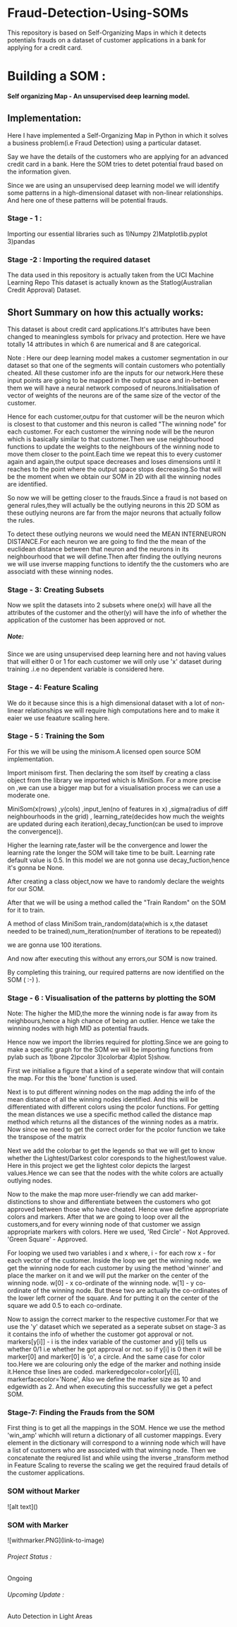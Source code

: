 # Fraud-Detection-Using-SOMs
This repository is based on Self-Organizing Maps in which it detects potentials frauds on a dataset of customer applications in a bank for applying for a credit card.



<h1>Building a SOM :</h1>

<h4>Self organizing Map - An unsupervised deep learning model.</h4>

<h2>Implementation:</h2>

Here I have implemented a Self-Organizing Map in Python in which it solves a business problem(i.e Fraud Detection) using a particular dataset.

Say we have the details of the customers who are applying for an advanced credit card in a bank.
Here the SOM tries to detet potential fraud based on the information given.

Since we are using an unsupervised deep learning model we will identify some patterns in a high-dimensional dataset with non-linear relationships.
And here one of these patterns will be potential frauds.

<h3>Stage - 1 :</h3>
Importing our essential libraries such as
1)Numpy
2)Matplotlib.pyplot
3)pandas

<h3>Stage -2 : Importing the required dataset</h3>

The data used in this repository is actually taken from the UCI Machine Learning Repo
This dataset is actually known as the Statlog(Australian Credit Approval) Dataset.



<h2>Short Summary on how this actually works:</h2>
	This dataset is about credit card applications.It's attributes have been changed to meaningless symbols for privacy and protection.
Here we have totally 14 attributes in which 6 are numerical and 8 are categorical.

Note : Here our deep learning model makes a customer segmentation in our dataset so that one of the segments will contain customers who potentially cheated.
All these customer info are the inputs for our network.Here these input points are going to be mapped in the output space and in-between them we will have
a neural network composed of neurons.Initialisation of vector of weights of the neurons are of the same size of the vector of the customer.

Hence for each customer,outpu for that customer will be the neuron which is closest to that customer and this neuron is called "The winning node" for each customer.
For each customer the winning node will be the neuron which is basically similar to that customer.Then we use neighbourhood functions to update the weights to the 
neighbours of the winning node to move them closer to the point.Each time we repeat this to every customer again and again,the output space decreases and loses dimensions until
it reaches to the point where the output space stops decreasing.So that will be the moment when we obtain our SOM in 2D with all the winning nodes are identified.

So now we will be getting closer to the frauds.Since a fraud is not based on general rules,they will actually be the outlying neurons in this 2D SOM as these outlying neurons
are far from the major neurons that actually follow the rules.

To detect these outlying neurons we would need the MEAN INTERNEURON DISTANCE.For each neuron we are going to find the the mean of the euclidean distance between that neuron 
and the neurons in its neighbourhood that we will define.Then after finding the outlying neurons we will use inverse mapping functions to identify the the customers who are
associatd with these winning nodes.

<h3>Stage - 3: Creating Subsets</h3>

Now we split the datasets into 2 subsets where one(x) will have all the attributes of the customer and the other(y) will have the info of whether the application of the customer 
has been approved or not.

<h5>Note:</h5>
Since we are using unsupervised deep learning here and not having values that will either 0 or 1 for each customer we will only use 'x' dataset during training .i.e no dependent 
variable is considered here.

<h3>Stage - 4: Feature Scaling</h3>

We do it because since this is a high dimensional dataset with a lot of non-linear relationships we will require high computations here and to make it eaier we use feaature
scaling here.

<h3>Stage - 5 : Training the Som</h3>

For this we will be using the minisom.A licensed open source SOM implementation.

Import minisom first.
Then declaring the som itself by creating a class object from the library we imported which is MiniSom.
For a more precise on ,we can use a bigger map but for a visualisation process we can use a moderate one.

MiniSom(x(rows) ,y(cols) ,input_len(no of features in x) ,sigma(radius of diff neighbourhoods in the grid) , learning_rate(decides how much the weights are updated during each iteration),decay_function(can be used to improve the convergence)).

Higher the learning rate,faster will be the convergence and lower the learning rate the longer the SOM will take time to be built.
Learning rate default value is 0.5.
In this model we are not gonna use decay_fuction,hence it's gonna be None.

After creating a class object,now we have to randomly declare the weights for our SOM.

After that we will be using a method called the "Train Random" on the SOM for it to train.
 
A method of class MiniSom
train_random(data(which is x,the dataset needed to be trained),num_iteration(number of iterations to be repeated))

we are gonna use 100 iterations.

And now after executing this without any errors,our SOM is now trained.

By completing this training, our required patterns are now identified on the SOM ( :-) ).

<h3>Stage - 6 : Visualisation of the patterns by plotting the SOM</h3>

Note: The higher the MID,the more the winning node is far away from its neighbours,hence a high chance of being an outlier.
Hence we take the winning nodes with high MID as potential frauds.

Hence now we import the librries required for plotting.Since we are going to make a specific graph for the SOM we will be importing functions from pylab such as
1)bone
2)pcolor
3)colorbar
4)plot 
5)show.

First we initialise a figure that a kind of a seperate window that will contain the map.
For this the 'bone' function is used.

Next is to put different winning nodes on the map adding the info of the mean distance of all the winning nodes identified.
And this will be differentiated with different colors using the pcolor functions.
For getting the mean distances we use a specific method called the distance map method which returns all the distances of the  winning nodes as a matrix.
Now since we need to get the correct order for the pcolor function we take the transpose of the matrix

Next we add the colorbar to get the legends so that we will get to know whether the Lightest/Darkest color coresponds to the highest/lowest value.
Here in this project we get the lightest color depicts the largest values.Hence we can see that the nodes with the white colors are actually outlying nodes.

Now to the make the map more user-friendly we can add marker-distinctions to show and differentiate between the customers who got approved between those who have cheated.
Hence wwe define appropriate colors and markers.
After that we are going to loop over all the customers,and for every winning node of that customer we assign appropriate markers with colors.
Here we used,
'Red Circle' - Not Approved.
'Green Square' - Approved.

For looping we used two variables i and x where,
i - for each row
x - for each vector of the customer.
Inside the loop we get the winning node.
	we get the winning node for each customer by using the method 'winner' and place the marker on it and we will put the marker on the center of the winning node.
w[0] - x co-ordinate of the winning node.
w[1] - y co-ordinate of the winning node.
But these two are actually the co-ordinates of the lower left corner of the square. And for putting it on the center of the square we add 0.5 to each co-ordinate.

Now to assign the correct marker to the respective customer.For that we use the 'y' dataset which we seperated as a seperate subset on stage-3 as it contains the info of whether the customer got 
approval or not.
markers[y[i]] - i is the index variable of the customer and y[i] tells us whether 0/1 i.e whether he got approval or not. so if y[i] is 0 then it will be marker[0] and marker[0] is 'o',  a circle.
And the same case for color too.Here we are colouring only the edge of the marker and nothing inside it.Hence thse lines are coded.
 markeredgecolor=color[y[i]],
 markerfacecolor='None',
Also we define the marker size as 10 and edgewidth as 2.
And when executing this successfully we get a pefect SOM.

<h3>Stage-7: Finding the Frauds from the SOM</h3>

First thing is to get all the mappings in the SOM.
Hence we use the method 'win_amp' whichh will return a dictionary of all customer mappings. 
Every element in the dictionary will correspond to a winning node which will have a list of customers who are associated with that winning node.
Then we concatenate the reqiured list and while using the inverse _transform method in Feature Scaling to reverse the scaling we get the required fraud details of the customer applications.

<h3>SOM without Marker</h3>
![alt text]()

<h3>SOM with Marker</h3>
![withmarker.PNG](link-to-image)


<h6>Project Status : </h6>Ongoing
<h6>Upcoming Update :</h6> Auto Detection in Light  Areas












